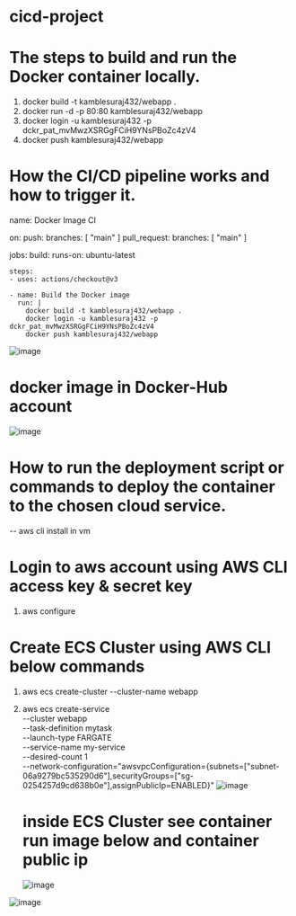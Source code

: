 # cicd-project
# The steps to build and run the Docker container locally.
1) docker build -t kamblesuraj432/webapp .
2) docker run -d -p 80:80 kamblesuraj432/webapp
3) docker login -u kamblesuraj432 -p dckr_pat_mvMwzXSRGgFCiH9YNsPBoZc4zV4
4) docker push kamblesuraj432/webapp

# How the CI/CD pipeline works and how to trigger it.
name: Docker Image CI

on:
  push:
    branches: [ "main" ]
  pull_request:
    branches: [ "main" ]

jobs:
  build:
    runs-on: ubuntu-latest

    steps:
    - uses: actions/checkout@v3

    - name: Build the Docker image
      run: |
        docker build -t kamblesuraj432/webapp .
        docker login -u kamblesuraj432 -p dckr_pat_mvMwzXSRGgFCiH9YNsPBoZc4zV4
        docker push kamblesuraj432/webapp
![image](https://github.com/kamblesuraj432/cicd-project/assets/140583784/e840794b-a143-4d6e-8122-6abe05c03596)

# docker image in Docker-Hub account
![image](https://github.com/kamblesuraj432/cicd-project/assets/140583784/90f1b099-f512-431b-ac2d-388bf6a69531)


# How to run the deployment script or commands to deploy the container to the chosen cloud service.
-- aws cli install in vm
# Login to aws account using AWS CLI access key & secret key
1) aws configure

# Create ECS Cluster using AWS CLI below commands
1) aws ecs create-cluster --cluster-name webapp
2) aws ecs create-service \
    --cluster webapp \
    --task-definition mytask \
    --launch-type FARGATE \
    --service-name my-service \
    --desired-count 1 \
    --network-configuration="awsvpcConfiguration={subnets=["subnet-06a9279bc535290d6"],securityGroups=["sg-0254257d9cd638b0e"],assignPublicIp=ENABLED}"
   ![image](https://github.com/kamblesuraj432/cicd-project/assets/140583784/4e63cd49-1032-4c69-bed1-0318c137faf1)
   
   # inside ECS Cluster see container run image below and container public ip 
   ![image](https://github.com/kamblesuraj432/cicd-project/assets/140583784/a11e3577-0e03-4c3f-b721-33c6643d50e3)


![image](https://github.com/kamblesuraj432/cicd-project/assets/140583784/9d328144-aa51-4605-8e68-5a6bfb1d4c5f)

